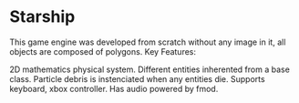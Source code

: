 # Starship

This game engine was developed from scratch without any image in it, all objects are composed of polygons. Key Features:

2D mathematics physical system.
Different entities inherented from a base class.
Particle debris is instenciated when any entities die.
Supports keyboard, xbox controller.
Has audio powered by fmod.
